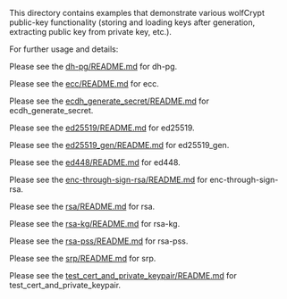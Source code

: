 
This directory contains examples that demonstrate various wolfCrypt public-key functionality (storing and loading keys after generation, extracting public key from private key, etc.).

For further usage and details:

Please see the [dh-pg/README.md](dh-pg/README.md) for dh-pg.

Please see the [ecc/README.md](ecc/README.md) for ecc.

Please see the [ecdh_generate_secret/README.md](ecdh_generate_secret/README.md) for ecdh_generate_secret.

Please see the [ed25519/README.md](ed25519/README.md) for ed25519.

Please see the [ed25519_gen/README.md](ed25519_gen/README.md) for ed25519_gen.

Please see the [ed448/README.md](ed448/README.md) for ed448.

Please see the [enc-through-sign-rsa/README.md](enc-through-sign-rsa/README.md) for enc-through-sign-rsa.

Please see the [rsa/README.md](rsa/README.md) for rsa.

Please see the [rsa-kg/README.md](rsa-kg/README.md) for rsa-kg.

Please see the [rsa-pss/README.md](rsa-pss/README.md) for rsa-pss.

Please see the [srp/README.md](srp/README.md) for srp.

Please see the [test_cert_and_private_keypair/README.md](test_cert_and_private_keypair/README.md) for test_cert_and_private_keypair.
